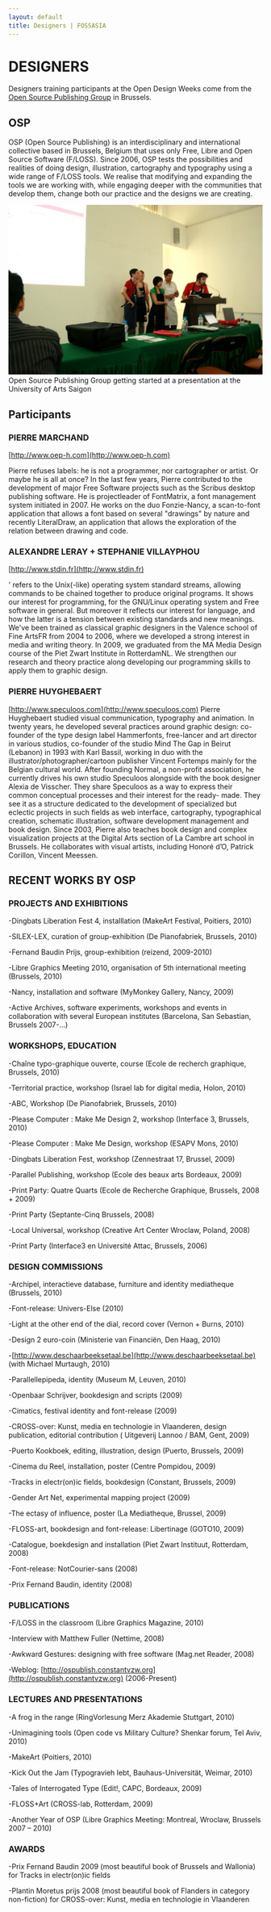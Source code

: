 ```yaml
---
layout: default
title: Designers | FOSSASIA
---
```


# DESIGNERS

Designers training participants at the Open Design Weeks come from the [Open Source Publishing Group](http://ospublish.constantvzw.org/) in Brussels.

## OSP

OSP (Open Source Publishing) is an interdisciplinary and international collective based in Brussels, Belgium that uses only Free, Libre and Open Source Software (F/LOSS). Since 2006, OSP tests the possibilities and realities of doing design, illustration, cartography and typography using a wide range of F/LOSS tools. We realise that modifying and expanding the tools we are working with, while engaging deeper with the communities that develop them, change both our practice and the designs we are creating.

![Open Source Publishing](images/OpenSourcePublishing.jpg "Open Source Publishing")
Open Source Publishing Group getting started at a presentation at the University of Arts Saigon

## Participants

### PIERRE MARCHAND

[http://www.oep-h.com](http://www.oep-h.com)

Pierre refuses labels: he is not a programmer, nor cartographer or artist. Or maybe he is all at once? In the last few years, Pierre contributed to the development of major Free Software projects such as the Scribus desktop publishing software. He is projectleader of FontMatrix, a font management system initiated in 2007. He works on the duo Fonzie-Nancy, a scan-to-font application that allows a font based on several "drawings" by nature and recently LiteralDraw, an application that allows the exploration of the relation between drawing and code.

### ALEXANDRE LERAY + STEPHANIE VILLAYPHOU

[http://www.stdin.fr](http://www.stdin.fr)

'<stdin> refers to the Unix(-like) operating system standard streams, allowing commands to be chained together to produce  original programs. It shows our interest for programming, for the  GNU/Linux operating system and Free software in general. But moreover it  reflects our interest for language, and how the latter is a tension  between existing standards and new meanings. We've been trained as classical graphic designers in the Valence school of Fine ArtsFR from 2004 to 2006, where we developed a strong interest in media and writing theory. In 2009, we graduated from the MA Media Design course of the Piet Zwart Institute in RotterdamNL. We strengthen our research and theory practice along developing our programming skills to apply them to graphic design.

### PIERRE HUYGHEBAERT

[http://www.speculoos.com](http://www.speculoos.com)
Pierre Huyghebaert studied visual communication, typography and animation. In twenty years, he developed several practices around graphic design: co-founder of the type design label Hammerfonts, free-lancer and art director in various studios, co-founder of the studio Mind The Gap in Beirut (Lebanon) in 1993 with Karl Bassil, working in duo with the illustrator/photographer/cartoon publisher Vincent Fortemps mainly for the Belgian cultural world. After founding Normal, a non-profit association, he currently drives his own studio Speculoos alongside with the book designer Alexia de Visscher. They share Speculoos as a way to express their common conceptual processes and their interest for the ready- made. They see it as a structure dedicated to the development of specialized but eclectic projects in such fields as web interface, cartography, typographical creation, schematic illustration, software development management and book design. Since 2003, Pierre also teaches book design and complex visualization projects at the Digital Arts section of La Cambre art school in Brussels. He collaborates with visual artists, including Honoré d’O, Patrick Corillon, Vincent Meessen.

## RECENT WORKS BY OSP

### PROJECTS AND EXHIBITIONS

-Dingbats Liberation Fest 4, installlation (MakeArt Festival, Poitiers, 2010)

-SILEX-LEX, curation of group-exhibition (De Pianofabriek, Brussels, 2010)

-Fernand Baudin Prijs, group-exhibition (reizend, 2009-2010)

-Libre Graphics Meeting 2010, organisation of 5th international meeting (Brussels, 2010)

-Nancy, installation and software (MyMonkey Gallery, Nancy, 2009)

-Active Archives, software experiments, workshops and events in collaboration with several European institutes (Barcelona, San Sebastian, Brussels 2007-...)

### WORKSHOPS, EDUCATION

-Chaîne typo-graphique ouverte, course (Ecole de recherch graphique, Brussels, 2010)

-Territorial practice, workshop (Israel lab for digital media, Holon, 2010)

-ABC, Workshop (De Pianofabriek, Brussels, 2010)

-Please Computer : Make Me Design 2, workshop (Interface 3, Brussels, 2010)

-Please Computer : Make Me Design, workshop (ESAPV Mons, 2010)

-Dingbats Liberation Fest, workshop (Zennestraat 17, Brussel, 2009)

-Parallel Publishing, workshop (Ecole des beaux arts Bordeaux, 2009)

-Print Party: Quatre Quarts (Ecole de Recherche Graphique, Brussels, 2008 + 2009)

-Print Party (Septante-Cinq Brussels, 2008)

-Local Universal, workshop (Creative Art Center Wroclaw, Poland, 2008)

-Print Party (Interface3 en Université Attac, Brussels, 2006)

### DESIGN COMMISSIONS

-Archipel, interactieve database, furniture and identity mediatheque (Brussels, 2010)

-Font-release: Univers-Else (2010)

-Light at the other end of the dial, record cover (Vernon + Burns, 2010)

-Design 2 euro-coin (Ministerie van Financiën, Den Haag, 2010)

-[http://www.deschaarbeeksetaal.be](http://www.deschaarbeeksetaal.be) (with Michael Murtaugh, 2010)

-Parallellepipeda, identity (Museum M, Leuven, 2010)

-Openbaar Schrijver, bookdesign and scripts (2009)

-Cimatics, festival identity and font-release (2009)

-CROSS-over: Kunst, media en technologie in Vlaanderen, design publication, editorial contribution (
Uitgeverij Lannoo / BAM, Gent, 2009)

-Puerto Kookboek, editing, illustration, design (Puerto, Brussels, 2009)

-Cinema du Reel, installation, poster (Centre Pompidou, 2009)

-Tracks in electr(on)ic fields, bookdesign (Constant, Brussels, 2009)

-Gender Art Net, experimental mapping project (2009)

-The ectasy of influence, poster (La Mediatheque, Brussel, 2009)

-FLOSS-art, bookdesign and font-release: Libertinage (GOTO10, 2009)

-Catalogue, boekdesign and installation (Piet Zwart Instituut, Rotterdam, 2008)

-Font-release: NotCourier-sans (2008)

-Prix Fernand Baudin, identity (2008)

### PUBLICATIONS

-F/LOSS in the classroom (Libre Graphics Magazine, 2010)

-Interview with Matthew Fuller (Nettime, 2008)

-Awkward Gestures: designing with free software (Mag.net Reader, 2008)

-Weblog: [http://ospublish.constantvzw.org](http://ospublish.constantvzw.org) (2006-Present)

### LECTURES AND PRESENTATIONS

-A frog in the range (RingVorlesung Merz Akademie Stuttgart, 2010)

-Unimagining tools (Open code vs Military Culture? Shenkar forum, Tel Aviv, 2010)

-MakeArt (Poitiers, 2010)

-Kick Out the Jam (Typogravieh lebt, Bauhaus-Universität, Weimar, 2010)

-Tales of Interrogated Type (Edit!, CAPC, Bordeaux, 2009)

-FLOSS+Art (CROSS-lab, Rotterdam, 2009)

-Another Year of OSP (Libre Graphics Meeting: Montreal, Wroclaw, Brussels 2007 – 2010)

### AWARDS

-Prix Fernand Baudin 2009 (most beautiful book of Brussels and Wallonia) for Tracks in electr(on)ic fields

-Plantin Moretus prijs 2008 (most beautiful book of Flanders in category non-fiction) for CROSS-over: Kunst, media en technologie in Vlaanderen
